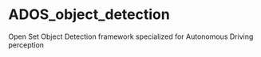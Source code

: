 # ADOS_object_detection
Open Set Object Detection framework specialized for Autonomous Driving perception
